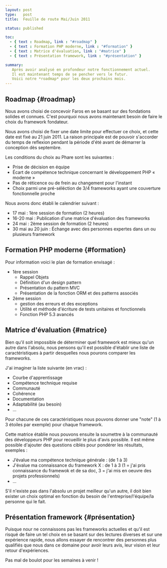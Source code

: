 ```yaml
---
layout: post
type:   post
title:  Feuille de route Mai/Juin 2011

status: published

toc:
  - { text : Roadmap, link : "#roadmap" }
  - { text : Formation PHP moderne, link : "#formation" }
  - { text : Matrice d'évaluation, link : "#matrice" }
  - { text : Présentation framework, link : "#présentation" }

summary:
   Après avoir analysé en profondeur notre fonctionnement actuel.
   Il est maintenant temps de se pencher vers le futur.
   Voici notre *roadmap* pour les deux prochains mois.
---
```


## Roadmap {#roadmap}

Nous avons choisi de concevoir Faros en se basant sur des fondations solides
et connues. C'est pourquoi nous avons maintenant besoin de faire le choix du
framework fondateur.

Nous avons choisi de fixer une date limite pour effectuer ce choix, et cette
date est fixé au 21 juin 2011. La raison principale est de pouvoir
s'accorder du temps de reflexion pendant la période d'été avant de démarrer
la conception dès septembre.

Les conditions du choix au Phare sont les suivantes :

- Prise de décision en équipe
- Écart de compétence technique concernant le développement PHP « moderne »
- Pas de réticence ou de frein au changement pour l'instant
- Choix parmi une pré-séléction de 3/4 frameworks ayant une couverture
  fonctionnelle proche

Nous avons donc établi le calendrier suivant :

- 17 mai            : 1ère session de formation (2 heures)
- 16-20 mai         : Publication d'une matrice d'évaluation des frameworks
- 24 mai            : 2ème session de formation (2 heures)
- 30 mai au 20 juin : Échange avec des personnes expertes dans un ou
                      plusieurs framework


## Formation PHP moderne {#formation}

Pour information voici le plan de formation envisagé :

- 1ère session
  - Rappel Objets
  - Définition d'un design pattern
  - Présentation du pattern MVC
  - Présentation de la fonction ORM et des patterns associés
- 2ème session
  - gestion des erreurs et des exceptions
  - Utilité et méthode d'écriture de tests unitaires et fonctionnels
  - Fonction PHP 5.3 avancés


## Matrice d'évaluation {#matrice}

Bien qu'il soit impossible de déterminer quel framework est mieux qu'un
autre dans l'absolu, nous pensons qu'il est possible d'établir une liste de
caractéristiques à partir desquelles nous pourons comparer les frameworks.

J'ai imaginer la liste suivante (en vrac) :

- Courbe d'apprentissage
- Compétence technique requise
- Communauté
- Cohérence
- Documentation
- Adaptabilité (au besoin)
- ...

Pour chacune de ces caractéristiques nous pouvons donner une "note" (1 à 3
étoiles par exemple) pour chaque framework.

Cette matrice établie nous pouvons ensuite la soumettre à la communauté des
développeurs PHP pour recueillir le plus d'avis possible. Il est même
possible d'ajouter des questions ciblés pour pondérer les résultats,
exemples :

- J’évalue ma compétence technique générale : (de 1 à 3)
- J'évalue ma connaissance du framework X : de 1 à 3
  (1 = j'ai pris connaissance du framewok et de sa doc, 3 = j'ai mis en
  oeuvre des projets professionnels)
- ...


S'il n'existe pas dans l'absolu un projet meilleur qu'un autre, il doit bien
exister un choix optimal en fonction du besoin de l'entreprise/l'équipe/la
personne qui le fait.


## Présentation framework {#présentation}

Puisque nour ne connaissons pas les frameworks actuelles et qu'il est risqué
de faire un tel choix en se basant sur des lectures diverses et sur une
expérience rapide, nous allons essayer de rencontrer des personnes plus
qualifiés que nous dans ce domaine pour avoir leurs avis, leur vision et
leur retour d'expériences.

Pas mal de boulot pour les semaines à venir !